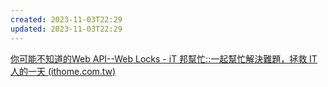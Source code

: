 ```yaml
---
created: 2023-11-03T22:29
updated: 2023-11-03T22:29
---
```

[你可能不知道的Web API--Web Locks - iT 邦幫忙::一起幫忙解決難題，拯救 IT 人的一天 (ithome.com.tw)](https://ithelp.ithome.com.tw/articles/10308895)